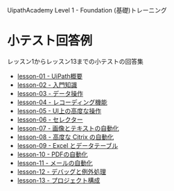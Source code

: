 UipathAcademy Level 1 - Foundation (基礎)トレーニング

# 小テスト回答例

レッスン1からレッスン13までの小テストの回答集

- [lesson-01 - UiPath概要](      https://github.com/miyag/Uipath_Academy/blob/master/FoundationTraining/minitest.md#lesson-1)
- [lesson-02 - 入門知識](         https://github.com/miyag/Uipath_Academy/blob/master/FoundationTraining/minitest.md#lesson-2)
- [lesson-03 - データ操作](       https://github.com/miyag/Uipath_Academy/blob/master/FoundationTraining/minitest.md#lesson-3)
- [lesson-04 - レコーディング機能](https://github.com/miyag/Uipath_Academy/blob/master/FoundationTraining/minitest.md#lesson-4)
- [lesson-05 - UI上の高度な操作](  https://github.com/miyag/Uipath_Academy/blob/master/FoundationTraining/minitest.md#lesson-5)
- [lesson-06 - セレクター](       https://github.com/miyag/Uipath_Academy/blob/master/FoundationTraining/minitest.md#lesson-6)
- [lesson-07 - 画像とテキストの自動化](https://github.com/miyag/Uipath_Academy/blob/master/FoundationTraining/minitest.md#lesson-7)
- [lesson-08 - 高度な Citrix の自動化](https://github.com/miyag/Uipath_Academy/blob/master/FoundationTraining/minitest.md#lesson-8)
- [lesson-09 - Excel とデータテーブル](https://github.com/miyag/Uipath_Academy/blob/master/FoundationTraining/minitest.md#lesson-9)
- [lesson-10 - PDFの自動化](          https://github.com/miyag/Uipath_Academy/blob/master/FoundationTraining/minitest.md#lesson-10)
- [lesson-11 - メールの自動化](       https://github.com/miyag/Uipath_Academy/blob/master/FoundationTraining/minitest.md#lesson-11)
- [lesson-12 - デバッグと例外処理](   https://github.com/miyag/Uipath_Academy/blob/master/FoundationTraining/minitest.md#lesson-12)
- [lesson-13 - プロジェクト構成](     https://github.com/miyag/Uipath_Academy/blob/master/FoundationTraining/minitest.md#lesson-13)
